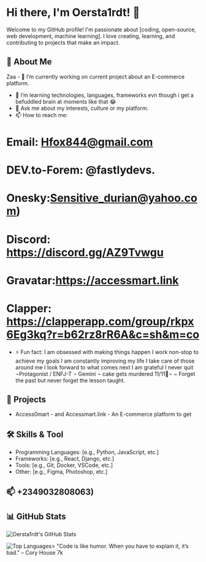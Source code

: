 
# Hi there, I'm Oersta1rdt! 👋

Welcome to my GitHub profile! I'm passionate about [coding, open-source, web development, machine learning]. I love creating, learning, and contributing to projects that make an impact.
## 🌟 About Me
Zaa - 🔭 I’m currently working on current project about an E-commerce platform. 
- 🌱 I’m learning technologies, languages, frameworks evn though i get a befuddled brain at moments like that 😂 
- 💬 Ask me about my interests, culture or my platform. 
- 📫 How to reach me:
# Email: Hfox844@gmail.com 
# DEV.to-Forem: @fastlydevs.
# Onesky:Sensitive_durian@yahoo.com) 
# Discord: https://discord.gg/AZ9Tvwgu
# Gravatar:https://accessmart.link
# Clapper: https://clapperapp.com/group/rkpx6Eg3kq?r=b62rz8rR6A&c=sh&m=co


- ⚡ Fun fact: I am obsessed with making things happen
I work non-stop to achieve my goals
I am constantly improving my life
I take care of those around me
I look forward to what comes next
I am grateful
I never quit
¬Protagonist / ENFJ-T
¬ Gemini
¬ cake gets murdered 11/11🎂¬
~ Forget the past but never forget the lesson taught.


## 🚀 Projects

- Access0mart - and Accessmart.link - An E-commerce platform to get 

## 🛠️ Skills & Tool
- Programming Languages: [e.g., Python, JavaScript, etc.]
- Frameworks: [e.g., React, Django, etc.]
- Tools: [e.g., Git, Docker, VSCode, etc.]
- Other: [e.g., Figma, Photoshop, etc.]
## 📫 +2349032808063) 

## 📊 GitHub Stats

![Oersta1rdt's GitHub Stats](https://github-readme-stats.vercel.app/api?username=Oersta1rdt&show_icons=true&theme=radical)

![Top Languages](https://github-readme-stats.vercel.app/api/top-langs/?username=Oersta1rdt&layout=compact&theme=radical)> "Code is like humor. When you have to explain it, it’s bad." – Cory House 7k 